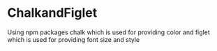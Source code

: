 # ChalkandFiglet
Using npm packages chalk which is used for providing color and figlet which is used for providing font size and style
